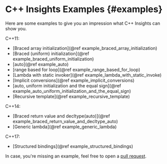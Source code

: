 # C++ Insights Examples {#examples}

Here are some examples to give you an impression what C++ Insights can show you.

C++11:
* [Braced array initialization](@ref example_braced_array_initialization)
* [Braced (uniform) initialization](@ref example_braced_uniform_initialization)
* [auto](@ref example_auto)
* [range based for loop](@ref example_range_based_for_loop)
* [Lambda with static invoker](@ref example_lambda_with_static_invoke)
* [Implicit conversions](@ref example_implicit_conversions)
* [auto, uniform initialization and the equal sign](@ref example_auto_uniform_initialization_and_the_equal_sign)
* [Recursive template](@ref example_recursive_template)


C++14:
* [Braced return value and decltype(auto)](@ref example_braced_return_value_and_decltype_auto)
* [Generic lambda](@ref example_generic_lambda)


C++17:
* [Structured bindings](@ref example_structured_bindings)

In case, you're missing an example, feel free to open a [pull request](https://github.com/andreasfertig/cppinsights-web/pulls).

